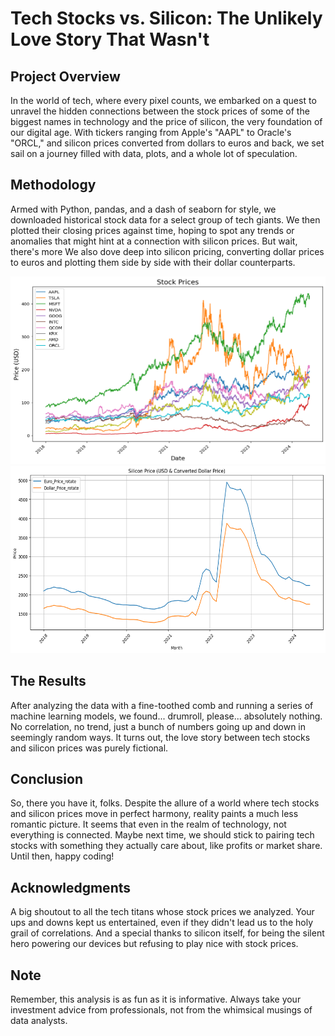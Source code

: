 # Tech Stocks vs. Silicon: The Unlikely Love Story That Wasn't

## Project Overview

In the world of tech, where every pixel counts, we embarked on a quest to unravel the hidden connections between the stock prices of some of the biggest names in technology and the price of silicon, the very foundation of our digital age. With tickers ranging from Apple's "AAPL" to Oracle's "ORCL," and silicon prices converted from dollars to euros and back, we set sail on a journey filled with data, plots, and a whole lot of speculation.

## Methodology

Armed with Python, pandas, and a dash of seaborn for style, we downloaded historical stock data for a select group of tech giants. We then plotted their closing prices against time, hoping to spot any trends or anomalies that might hint at a connection with silicon prices. But wait, there's more We also dove deep into silicon pricing, converting dollar prices to euros and plotting them side by side with their dollar counterparts. 

<img src="./picture/Stock%20Prices.png" alt="Stock Prices" width="600" height="300">
<img src="./picture/Silicon%20Price.png" alt="Silicon Price" width="600" height="300">


## The Results

After analyzing the data with a fine-toothed comb and running a series of machine learning models, we found... drumroll, please... absolutely nothing. No correlation, no trend, just a bunch of numbers going up and down in seemingly random ways. It turns out, the love story between tech stocks and silicon prices was purely fictional. 

## Conclusion

So, there you have it, folks. Despite the allure of a world where tech stocks and silicon prices move in perfect harmony, reality paints a much less romantic picture. It seems that even in the realm of technology, not everything is connected. Maybe next time, we should stick to pairing tech stocks with something they actually care about, like profits or market share. Until then, happy coding!

## Acknowledgments

A big shoutout to all the tech titans whose stock prices we analyzed. Your ups and downs kept us entertained, even if they didn't lead us to the holy grail of correlations. And a special thanks to silicon itself, for being the silent hero powering our devices but refusing to play nice with stock prices.

## Note

Remember, this analysis is as fun as it is informative. Always take your investment advice from professionals, not from the whimsical musings of data analysts.
